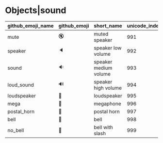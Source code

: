 # Objects|sound

|github_emoji_name|github_emoji|short_name|unicode_index|
|---|---|---|---|
|mute|:mute:|muted speaker|991|
|speaker|:speaker:|speaker low volume|992|
|sound|:sound:|speaker medium volume|993|
|loud_sound|:loud_sound:|speaker high volume|994|
|loudspeaker|:loudspeaker:|loudspeaker|995|
|mega|:mega:|megaphone|996|
|postal_horn|:postal_horn:|postal horn|997|
|bell|:bell:|bell|998|
|no_bell|:no_bell:|bell with slash|999|
